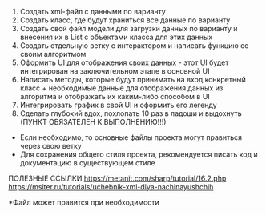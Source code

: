 1. Создать xml-файл с данными по варианту
2. Создать класс, где будут храниться все данные по варианту
3. Создать свой файл модели для загрузки данных по варианту и внесения их в List с объектами класса для этих данных
4. Создать отдельную ветку с интерактором и написать функцию со своим алгоритмом
5. Оформить UI для отображения своих данных - этот UI будет интегрирован на заключительном этапе в основной UI
6. Написать методы, которые будут принимать на вход конкретный класс + необходимые данные для отображения данных из алгоритма
и отображать их каким-либо способом в UI
7. Интегрировать график в свой UI и оформить его легенду
8. Сделать глубокий вдох, похлопать 10 раз в ладоши и выдохнуть (ПУНКТ ОБЯЗАТЕЛЕН К ВЫПОЛНЕНИЮ!!!)

- Если необходимо, то основные файлы проекта могут правиться через свою ветку
- Для сохранения общего стиля проекта, рекомендуется писать код и документацию в существующем стиле

ПОЛЕЗНЫЕ ССЫЛКИ
https://metanit.com/sharp/tutorial/16.2.php
https://msiter.ru/tutorials/uchebnik-xml-dlya-nachinayushchih

*Файл может правится при необходимости

